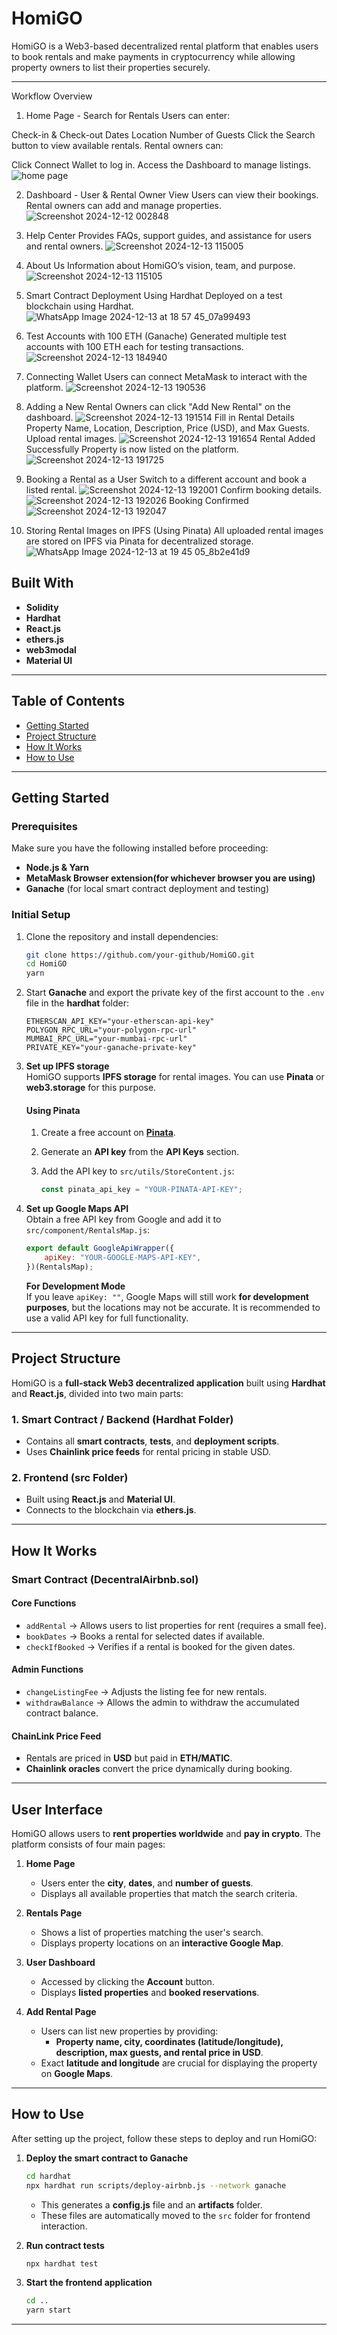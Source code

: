 # HomiGO  
HomiGO is a Web3-based decentralized rental platform that enables users to book rentals and make payments in cryptocurrency while allowing property owners to list their properties securely.

---
Workflow Overview
1. Home Page - Search for Rentals
Users can enter:

Check-in & Check-out Dates
Location
Number of Guests
Click the Search button to view available rentals.
Rental owners can:

Click Connect Wallet to log in.
Access the Dashboard to manage listings.
![home page](https://github.com/user-attachments/assets/1d3aa2a9-1141-454b-9865-e946cb2f8b3f)

2. Dashboard - User & Rental Owner View
Users can view their bookings.
Rental owners can add and manage properties.
![Screenshot 2024-12-12 002848](https://github.com/user-attachments/assets/cf81a416-0bd2-422a-ad5f-75ac775faad7)

3. Help Center
Provides FAQs, support guides, and assistance for users and rental owners.
![Screenshot 2024-12-13 115005](https://github.com/user-attachments/assets/91aafe6b-6ab1-4ae3-92ae-a79770a27fc3)

4. About Us
Information about HomiGO’s vision, team, and purpose.
![Screenshot 2024-12-13 115105](https://github.com/user-attachments/assets/16ede05a-4a37-4864-92d5-a216dab3f03b)

5. Smart Contract Deployment Using Hardhat
Deployed on a test blockchain using Hardhat.
![WhatsApp Image 2024-12-13 at 18 57 45_07a99493](https://github.com/user-attachments/assets/8a9832d3-910f-4e1b-a8d9-bc9111466bcd)

6. Test Accounts with 100 ETH (Ganache)
Generated multiple test accounts with 100 ETH each for testing transactions.
![Screenshot 2024-12-13 184940](https://github.com/user-attachments/assets/6253db85-b65a-42e9-b8f3-9e84de33f10f)

7. Connecting Wallet
Users can connect MetaMask to interact with the platform.
![Screenshot 2024-12-13 190536](https://github.com/user-attachments/assets/a21c11c0-38f5-4074-b3b5-97ad94df271f)

8. Adding a New Rental
Owners can click "Add New Rental" on the dashboard.
![Screenshot 2024-12-13 191514](https://github.com/user-attachments/assets/5e0a6bf2-abbe-4e2e-b139-3b2e44cd3997)
Fill in Rental Details
Property Name, Location, Description, Price (USD), and Max Guests.
Upload rental images.
![Screenshot 2024-12-13 191654](https://github.com/user-attachments/assets/9b9220e1-9caa-4dd6-aff3-b22e9013ff6b)
Rental Added Successfully
Property is now listed on the platform.
![Screenshot 2024-12-13 191725](https://github.com/user-attachments/assets/4889f7ca-99f4-409e-acc8-5abf112474c9)
9. Booking a Rental as a User
Switch to a different account and book a listed rental.
![Screenshot 2024-12-13 192001](https://github.com/user-attachments/assets/a5a43003-ecc5-43c8-bc6c-ade92564a376)
Confirm booking details.
![Screenshot 2024-12-13 192026](https://github.com/user-attachments/assets/2a103fec-e143-452f-a3ee-4c803dffef03)
Booking Confirmed
![Screenshot 2024-12-13 192047](https://github.com/user-attachments/assets/136c527f-ff3a-47f5-a9c8-518b1f6a40bd)

10. Storing Rental Images on IPFS (Using Pinata)
All uploaded rental images are stored on IPFS via Pinata for decentralized storage.
![WhatsApp Image 2024-12-13 at 19 45 05_8b2e41d9](https://github.com/user-attachments/assets/03d7154c-5db4-4cb5-bf4c-52358e931ea6)

## Built With  

- **Solidity**  
- **Hardhat**  
- **React.js**  
- **ethers.js**  
- **web3modal**  
- **Material UI**  

---

## Table of Contents  

- [Getting Started](#getting-started)  
- [Project Structure](#project-structure)  
- [How It Works](#how-it-works)  
- [How to Use](#how-to-use)  

---

## Getting Started  

### Prerequisites  
Make sure you have the following installed before proceeding:  

- **Node.js & Yarn**  
- **MetaMask Browser extension(for whichever browser you are using)**  
- **Ganache** (for local smart contract deployment and testing)  

### Initial Setup  

1. Clone the repository and install dependencies:  

   ```sh
   git clone https://github.com/your-github/HomiGO.git
   cd HomiGO
   yarn
   ```

2. Start **Ganache** and export the private key of the first account to the `.env` file in the **hardhat** folder:  

   ```plaintext
   ETHERSCAN_API_KEY="your-etherscan-api-key"
   POLYGON_RPC_URL="your-polygon-rpc-url"
   MUMBAI_RPC_URL="your-mumbai-rpc-url"
   PRIVATE_KEY="your-ganache-private-key"
   ```

3. **Set up IPFS storage**  
   HomiGO supports **IPFS storage** for rental images. You can use **Pinata** or **web3.storage** for this purpose.  

   #### Using Pinata  
   1. Create a free account on **[Pinata](https://www.pinata.cloud/)**.  
   2. Generate an **API key** from the **API Keys** section.  
   3. Add the API key to `src/utils/StoreContent.js`:  

      ```js
      const pinata_api_key = "YOUR-PINATA-API-KEY";
      ```

4. **Set up Google Maps API**  
   Obtain a free API key from Google and add it to `src/component/RentalsMap.js`:  

   ```js
   export default GoogleApiWrapper({
       apiKey: "YOUR-GOOGLE-MAPS-API-KEY",
   })(RentalsMap);
   ```

   **For Development Mode**  
   If you leave `apiKey: ""`, Google Maps will still work **for development purposes**, but the locations may not be accurate. It is recommended to use a valid API key for full functionality.  

---

## Project Structure  

HomiGO is a **full-stack Web3 decentralized application** built using **Hardhat** and **React.js**, divided into two main parts:  

### 1. Smart Contract / Backend (Hardhat Folder)  
- Contains all **smart contracts**, **tests**, and **deployment scripts**.  
- Uses **Chainlink price feeds** for rental pricing in stable USD.  

### 2. Frontend (src Folder)  
- Built using **React.js** and **Material UI**.  
- Connects to the blockchain via **ethers.js**.  

---

## How It Works  

### Smart Contract (DecentralAirbnb.sol)  

#### Core Functions  
- `addRental` → Allows users to list properties for rent (requires a small fee).  
- `bookDates` → Books a rental for selected dates if available.  
- `checkIfBooked` → Verifies if a rental is booked for the given dates.  

#### Admin Functions  
- `changeListingFee` → Adjusts the listing fee for new rentals.  
- `withdrawBalance` → Allows the admin to withdraw the accumulated contract balance.  

#### ChainLink Price Feed  
- Rentals are priced in **USD** but paid in **ETH/MATIC**.  
- **Chainlink oracles** convert the price dynamically during booking.  

---

## User Interface  

HomiGO allows users to **rent properties worldwide** and **pay in crypto**. The platform consists of four main pages:  

1. **Home Page**  
   - Users enter the **city**, **dates**, and **number of guests**.  
   - Displays all available properties that match the search criteria.  

2. **Rentals Page**  
   - Shows a list of properties matching the user's search.  
   - Displays property locations on an **interactive Google Map**.  

3. **User Dashboard**  
   - Accessed by clicking the **Account** button.  
   - Displays **listed properties** and **booked reservations**.  

4. **Add Rental Page**  
   - Users can list new properties by providing:  
     - **Property name, city, coordinates (latitude/longitude), description, max guests, and rental price in USD**.  
   - Exact **latitude and longitude** are crucial for displaying the property on **Google Maps**.  

---

## How to Use  

After setting up the project, follow these steps to deploy and run HomiGO:  

1. **Deploy the smart contract to Ganache**  

   ```sh
   cd hardhat
   npx hardhat run scripts/deploy-airbnb.js --network ganache
   ```

   - This generates a **config.js** file and an **artifacts** folder.  
   - These files are automatically moved to the `src` folder for frontend interaction.  

2. **Run contract tests**  

   ```sh
   npx hardhat test
   ```

3. **Start the frontend application**  

   ```sh
   cd ..  
   yarn start
   ```

---

